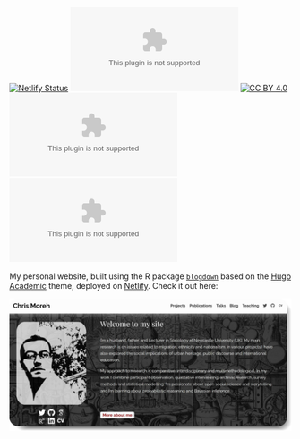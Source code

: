 [![Netlify Status](https://api.netlify.com/api/v1/badges/4d7dccd9-ec21-47eb-b218-34cb5b768883/deploy-status)](https://app.netlify.com/sites/cgmoreh/deploys) ![GitHub (Pre-)Release Date](https://img.shields.io/github/release-date-pre/CGMoreh/chrismoreh.com) [![CC BY 4.0][cc-by-shield]][cc-by] ![GitHub repo size](https://img.shields.io/github/repo-size/cgmoreh/chrismoreh.com) ![GitHub code size in bytes](https://img.shields.io/github/languages/code-size/cgmoreh/chrismoreh.com) 

My personal website, built using the R package [`blogdown`](https://bookdown.org/yihui/blogdown/) based on the [Hugo Academic](https://themes.gohugo.io/academic/) theme, deployed on [Netlify](https://www.netlify.com/). Check it out here:

[![Website Thumbnail](site-thumbnail.jpg)](https://www.chrismoreh.com/)


[cc-by]: http://creativecommons.org/licenses/by/4.0/
[cc-by-image]: https://i.creativecommons.org/l/by/4.0/88x31.png
[cc-by-shield]: https://img.shields.io/badge/License-CC%20BY%204.0.svg

